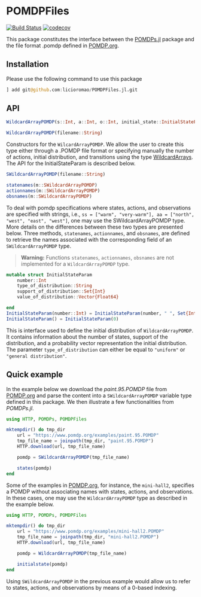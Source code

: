 # POMDPFiles
[![Build Status](https://github.com/licioromao/POMDPFiles.jl/actions/workflows/CI.yml/badge.svg?branch=main)](https://github.com/licioromao/POMDPFiles.jl/actions/workflows/CI.yml?query=branch%3Amain)
[![codecov](https://codecov.io/gh/licioromao/POMDPFiles.jl/branch/main/graph/badge.svg?token=btTBnBTQyw)](https://codecov.io/gh/licioromao/POMDPFiles.jl)

<!-- [![Build Status](https://github.com/licioromao/POMDPFiles.jl/actions/workflows/CI.yml/bagde.svg)](https://github.com/licioromao/POMDPFiles.jl/actions/workflows/CI.yml/) -->

This package constitutes the interface between the [POMDPs.jl](https://github.com/JuliaPOMDP/POMDPs.jl) package and the file format .pomdp defined in [POMDP.org](https://www.pomdp.org/code/pomdp-file-spec.html).

## Installation 

Please use the following command to use this package
```julia
] add git@github.com:licioromao/POMDPFiles.jl.git
```
## API

```julia
WildcardArrayPOMDP(s::Int, a::Int, o::Int, initial_state::InitialStateParam, discount::Float64, T::WildcardArray{Float64, 3}, O::WildcardArray{Float64, 3}, R::WildcardArray{Float64, 4})

WildcardArrayPOMDP(filename::String)
```

Constructors for the `WilcardArrayPOMDP`. We allow the user to create this type either through a .POMDP file format or specifying manually the number of actions, initial distribution, and transitions using the type [WildcardArrays](git@github.com:sisl/WildcardArrays.jl.git). The API for the InitialStateParam is described below.

```julia
SWildcardArrayPOMDP(filename::String) 

statenames(m::SWildcardArrayPOMDP) 
actionnames(m::SWildcardArrayPOMDP) 
obsnames(m::SWildcardArrayPOMDP) 
```

To deal with pomdp specifications where states, actions, and observations are specified with strings, i.e., `ss = ["warm", "very-warm"], aa = ["north", "west", "east", "west"]`, one may use the SWildcardArrayPOMDP type. More details on the differences between these two types are presented below. Three methods, `statenames`, `actionnames`, and `obsnames`, are defined to retrieve the names associated with the corresponding field of an `SWildcardArrayPOMDP` type.  

> **Warning:** Functions `statenames`, `actionnames`, `obsnames` are not implemented for a `WildcardArrayPOMDP` type. 

```julia
mutable struct InitialStateParam
    number::Int
    type_of_distribution::String
    support_of_distribution::Set{Int}
    value_of_distribution::Vector{Float64}

end
InitialStateParam(number::Int) = InitialStateParam(number, " ", Set{Int}([]), Vector{Float64}([])) 
InitialStateParam() = InitialStateParam(0)
```

This is interface used to define the initial distribution of `WildcardArrayPOMDP`. It contains information about the number of states, support of the distribution, and a probability vector representation the initial distribution. The parameter `type_of_distribution` can either be equal to `"uniform"` or `"general distribution"`.

<!-- TODO: Try to add a more complex example here -->
## Quick example

In the example below we download the *paint.95.POMDP* file from [POMDP.org](https://www.pomdp.org/examples/paint.95.POMDP) and parse the content into a `SWildcardArrayPOMDP` variable type defined in this package. We then illustrate a few functionalities from *POMDPs.jl*.

```julia
using HTTP, POMDPs, POMDPFiles

mktempdir() do tmp_dir 
    url = "https://www.pomdp.org/examples/paint.95.POMDP"
    tmp_file_name = joinpath(tmp_dir, "paint.95.POMDP")
    HTTP.download(url, tmp_file_name)

    pomdp = SWildcardArrayPOMDP(tmp_file_name)

    states(pomdp)
end
```
Some of the examples in [POMDP.org](https://www.pomdp.org/examples), for instance, the `mini-hall2`, specifies a POMDP without associating names with states, actions, and observations. In these cases, one may use the `WildcardArrayPOMDP` type as described in the example below. 

```julia
using HTTP, POMDPs, POMDPFiles

mktempdir() do tmp_dir 
    url = "https://www.pomdp.org/examples/mini-hall2.POMDP"
    tmp_file_name = joinpath(tmp_dir, "mini-hall2.POMDP")
    HTTP.download(url, tmp_file_name)

    pomdp = WildcardArrayPOMDP(tmp_file_name)

    initialstate(pomdp)
end
```

Using `SWildcardArrayPOMDP` in the previous example would allow us to refer to states, actions, and observations by means of a $0$-based indexing.
